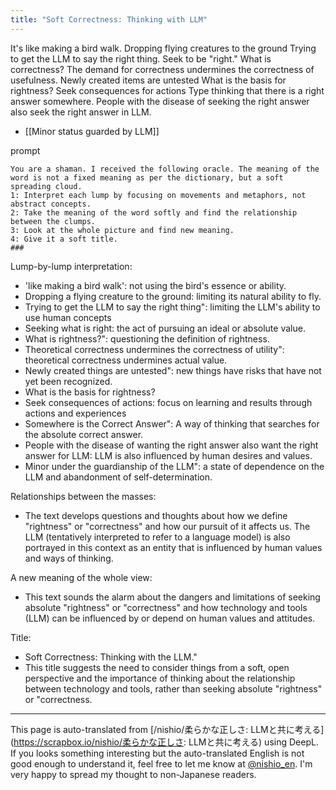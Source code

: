 ```yaml
---
title: "Soft Correctness: Thinking with LLM"
---
```


It's like making a bird walk.
Dropping flying creatures to the ground
Trying to get the LLM to say the right thing.
Seek to be "right."
What is correctness?
The demand for correctness undermines the correctness of usefulness.
Newly created items are untested
What is the basis for rightness?
Seek consequences for actions
Type thinking that there is a right answer somewhere.
People with the disease of seeking the right answer also seek the right answer in LLM.
- [[Minor status guarded by LLM]]

prompt

```
You are a shaman. I received the following oracle. The meaning of the word is not a fixed meaning as per the dictionary, but a soft spreading cloud.
1: Interpret each lump by focusing on movements and metaphors, not abstract concepts.
2: Take the meaning of the word softly and find the relationship between the clumps.
3: Look at the whole picture and find new meaning.
4: Give it a soft title.
###
```


Lump-by-lump interpretation:
- 'like making a bird walk': not using the bird's essence or ability.
- Dropping a flying creature to the ground: limiting its natural ability to fly.
- Trying to get the LLM to say the right thing": limiting the LLM's ability to use human concepts
- Seeking what is right: the act of pursuing an ideal or absolute value.
- What is rightness?": questioning the definition of rightness.
- Theoretical correctness undermines the correctness of utility": theoretical correctness undermines actual value.
- Newly created things are untested": new things have risks that have not yet been recognized.
- What is the basis for rightness?
- Seek consequences of actions: focus on learning and results through actions and experiences
- Somewhere is the Correct Answer": A way of thinking that searches for the absolute correct answer.
- People with the disease of wanting the right answer also want the right answer for LLM: LLM is also influenced by human desires and values.
- Minor under the guardianship of the LLM": a state of dependence on the LLM and abandonment of self-determination.

Relationships between the masses:
- The text develops questions and thoughts about how we define "rightness" or "correctness" and how our pursuit of it affects us. The LLM (tentatively interpreted to refer to a language model) is also portrayed in this context as an entity that is influenced by human values and ways of thinking.

A new meaning of the whole view:
- This text sounds the alarm about the dangers and limitations of seeking absolute "rightness" or "correctness" and how technology and tools (LLM) can be influenced by or depend on human values and attitudes.

Title:
- Soft Correctness: Thinking with the LLM."
- This title suggests the need to consider things from a soft, open perspective and the importance of thinking about the relationship between technology and tools, rather than seeking absolute "rightness" or "correctness.


---
This page is auto-translated from [/nishio/柔らかな正しさ: LLMと共に考える](https://scrapbox.io/nishio/柔らかな正しさ: LLMと共に考える) using DeepL. If you looks something interesting but the auto-translated English is not good enough to understand it, feel free to let me know at [@nishio_en](https://twitter.com/nishio_en). I'm very happy to spread my thought to non-Japanese readers.